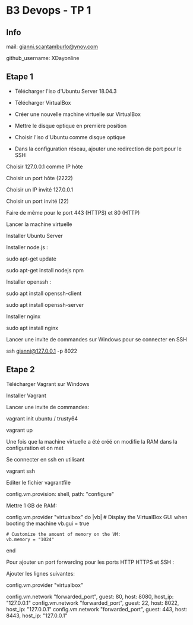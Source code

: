 # B3 Devops - TP 1
## Info
mail: gianni.scantamburlo@ynov.com

github_username: XDayonline

## Etape 1

- Télécharger l'iso d'Ubuntu Server 18.04.3

- Télécharger VirtualBox 

- Créer une nouvelle machine virtuelle sur VirtualBox

- Mettre le disque optique en première position

- Choisir l'iso d'Ubuntu comme disque optique

- Dans la configuration réseau, ajouter une redirection de port pour le SSH

Choisir 127.0.0.1 comme IP hôte

Choisir un port hôte (2222)

Choisir un IP invité 127.0.0.1

Choisir un port invité (22)

Faire de même pour le port 443 (HTTPS) et 80 (HTTP)

Lancer la machine virtuelle

Installer Ubuntu Server

Installer node.js :
  
  sudo apt-get update
  
  sudo apt-get install nodejs npm

Installer openssh :

  sudo apt install openssh-client

  sudo apt install openssh-server


Installer nginx

  sudo apt install nginx

Lancer une invite de commandes sur Windows pour se connecter en SSH

  ssh gianni@127.0.0.1 -p 8022

## Etape 2

Télécharger Vagrant sur Windows

Installer Vagrant

Lancer une invite de commandes:

  vagrant init ubuntu / trusty64
  
  vagrant up
  
Une fois que la machine virtuelle a été créé on modifie la RAM dans la configuration et on met 

Se connecter en ssh en utilisant
  
  vagrant ssh

Editer le fichier vagrantfile

config.vm.provision: shell, path: "configure"

Mettre 1 GB de RAM:

config.vm.provider "virtualbox" do |vb|
    # Display the VirtualBox GUI when booting the machine
    vb.gui = true
  
    # Customize the amount of memory on the VM:
    vb.memory = "1024"
  end

Pour ajouter un port forwarding pour les ports HTTP HTTPS et SSH :

Ajouter les lignes suivantes:


config.vm.provider "virtualbox"

  config.vm.network "forwarded_port", guest: 80, host: 8080, host_ip: "127.0.0.1"
  config.vm.network "forwarded_port", guest: 22, host: 8022, host_ip: "127.0.0.1"
  config.vm.network "forwarded_port", guest: 443, host: 8443, host_ip: "127.0.0.1"
